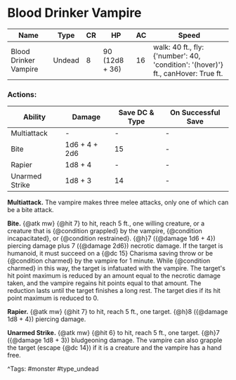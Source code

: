# Blood Drinker Vampire

| Name | Type | CR | HP | AC | Speed |
|------|------|----|----|----|-------|
| Blood Drinker Vampire | Undead | 8 | 90 (12d8 + 36) | 16 | walk: 40 ft., fly: {'number': 40, 'condition': '(hover)'} ft., canHover: True ft. |

### Actions:

| Ability | Damage | Save DC & Type | On Successful Save |
|---------|--------|----------------|--------------------|
| Multiattack | - | - | - |
| Bite | 1d6 + 4 + 2d6 | 15 | - |
| Rapier | 1d8 + 4 | - | - |
| Unarmed Strike | 1d8 + 3 | 14 | - |


**Multiattack.** The vampire makes three melee attacks, only one of which can be a bite attack.

**Bite.** {@atk mw} {@hit 7} to hit, reach 5 ft., one willing creature, or a creature that is {@condition grappled} by the vampire, {@condition incapacitated}, or {@condition restrained}. {@h}7 ({@damage 1d6 + 4}) piercing damage plus 7 ({@damage 2d6}) necrotic damage. If the target is humanoid, it must succeed on a {@dc 15} Charisma saving throw or be {@condition charmed} by the vampire for 1 minute. While {@condition charmed} in this way, the target is infatuated with the vampire. The target's hit point maximum is reduced by an amount equal to the necrotic damage taken, and the vampire regains hit points equal to that amount. The reduction lasts until the target finishes a long rest. The target dies if its hit point maximum is reduced to 0.

**Rapier.** {@atk mw} {@hit 7} to hit, reach 5 ft., one target. {@h}8 ({@damage 1d8 + 4}) piercing damage.

**Unarmed Strike.** {@atk mw} {@hit 6} to hit, reach 5 ft., one target. {@h}7 ({@damage 1d8 + 3}) bludgeoning damage. The vampire can also grapple the target (escape {@dc 14}) if it is a creature and the vampire has a hand free.

^Tags: #monster #type_undead